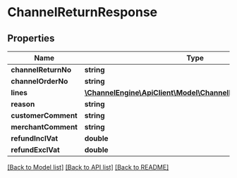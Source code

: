 # ChannelReturnResponse

## Properties
Name | Type | Description | Notes
------------ | ------------- | ------------- | -------------
**channelReturnNo** | **string** |  | 
**channelOrderNo** | **string** |  | 
**lines** | [**\ChannelEngine\ApiClient\Model\ChannelReturnLineResponse[]**](ChannelReturnLineResponse.md) |  | 
**reason** | **string** |  | [optional] 
**customerComment** | **string** |  | [optional] 
**merchantComment** | **string** |  | [optional] 
**refundInclVat** | **double** |  | [optional] 
**refundExclVat** | **double** |  | [optional] 

[[Back to Model list]](../README.md#documentation-for-models) [[Back to API list]](../README.md#documentation-for-api-endpoints) [[Back to README]](../README.md)


